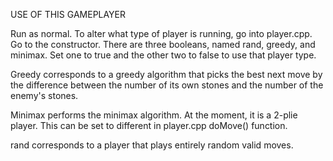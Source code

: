 USE OF THIS GAMEPLAYER

Run as normal. To alter what type of player is running, go into player.cpp. 
Go to the constructor. There are three booleans, named rand, greedy, and minimax.
Set one to true and the other two to false to use that player type. 

Greedy corresponds to a greedy algorithm that picks the best next move by the difference 
between the number of its own stones and the number of the enemy's stones.

Minimax performs the minimax algorithm. At the moment, it is a 2-plie player. This can be set to different in 
player.cpp doMove() function. 

rand corresponds to a player that plays entirely random valid moves. 
